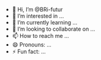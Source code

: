 - 👋 Hi, I’m @BRi-futur
- 👀 I’m interested in ...
- 🌱 I’m currently learning ...
- 💞️ I’m looking to collaborate on ...
- 📫 How to reach me ...
- 😄 Pronouns: ...
- ⚡ Fun fact: ...

<!---
BRi-futur/BRi-futur is a ✨ special ✨ repository because its `README.md` (this file) appears on your GitHub profile.
You can click the Preview link to take a look at your changes.
--->
